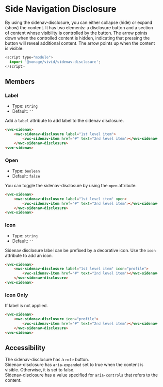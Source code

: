 # Side Navigation Disclosure

By using the sidenav-disclosure, you can either collapse (hide) or expand (show) the content.
It has two elements: a disclosure button and a section of content whose visibility is controlled by the button.
The arrow points down when the controlled content is hidden, indicating that pressing the button will reveal additional content.
The arrow points up when the content is visible.

```js
<script type="module">
  import '@vonage/vivid/sidenav-disclosure';
</script>
```

## Members

### Label

- Type: `string`
- Default: `''`

Add a `label` attribute to add label to the sidenav disclosure.

```html preview
<vwc-sidenav>
    <vwc-sidenav-disclosure label="1st level item">
        <vwc-sidenav-item href="#" text="2nd level item"></vwc-sidenav-item>
    </vwc-sidenav-disclosure>
<vwc-sidenav>
```

### Open

- Type: `boolean`
- Default: `false`

You can toggle the sidenav-disclosure by using the `open` attribute.

```html preview
<vwc-sidenav>
    <vwc-sidenav-disclosure label="1st level item" open>
        <vwc-sidenav-item href="#" text="2nd level item"></vwc-sidenav-item>
    </vwc-sidenav-disclosure>
<vwc-sidenav>
```

### Icon

- Type: `string`
- Default: `''`

Sidenav disclosure label can be prefixed by a decorative icon.
Use the `icon` attribute to add an icon.

```html preview
<vwc-sidenav>
    <vwc-sidenav-disclosure label="1st level item" icon="profile">
        <vwc-sidenav-item href="#" text="2nd level item"></vwc-sidenav-item>
    </vwc-sidenav-disclosure>
<vwc-sidenav>
```

### Icon Only

If label is not applied.

```html preview
<vwc-sidenav>
    <vwc-sidenav-disclosure icon="profile">
        <vwc-sidenav-item href="#" text="2nd level item"></vwc-sidenav-item>
    </vwc-sidenav-disclosure>
<vwc-sidenav>
```

## Accessibility

The sidenav-disclosure has a `role` button.  
Sidenav-disclosure has `aria-expanded` set to true when the content is visible. Otherwise, it is set to false.  
Sidenav-disclosure has a value specified for `aria-controls` that refers to the content.
